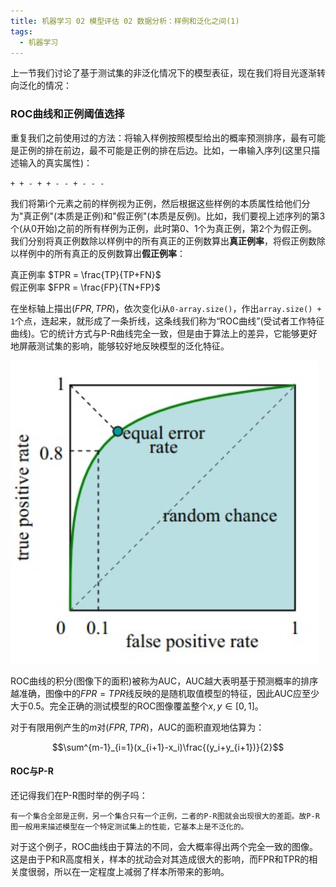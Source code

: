 ```yaml
---
title: 机器学习 02 模型评估 02 数据分析：样例和泛化之间(1)
tags: 
  - 机器学习
---
```


上一节我们讨论了基于测试集的非泛化情况下的模型表征，现在我们将目光逐渐转向泛化的情况：

### ROC曲线和正例阈值选择

重复我们之前使用过的方法：将输入样例按照模型给出的概率预测排序，最有可能是正例的排在前边，最不可能是正例的排在后边。比如，一串输入序列(这里只描述输入的真实属性)：

`+ + - + + - - + - - -`

我们将第i个元素之前的样例视为正例，然后根据这些样例的本质属性给他们分为"真正例"(本质是正例)和"假正例"(本质是反例)。比如，我们要视上述序列的第3个(从0开始)之前的所有样例为正例，此时第0、1个为真正例，第2个为假正例。我们分别将真正例数除以样例中的所有真正的正例数算出**真正例率**，将假正例数除以样例中的所有真正的反例数算出**假正例率**：

真正例率 $TPR = \frac{TP}{TP+FN}$  
假正例率 $FPR = \frac{FP}{TN+FP}$  

在坐标轴上描出$(FPR, TPR)$，依次变化i从`0-array.size()`，作出`array.size() + 1`个点，连起来，就形成了一条折线，这条线我们称为“ROC曲线”(受试者工作特征曲线)。它的统计方式与P-R曲线完全一致，但是由于算法上的差异，它能够更好地屏蔽测试集的影响，能够较好地反映模型的泛化特征。  

![ROC曲线](/assets/image/ML/ROC.png)  

ROC曲线的积分(图像下的面积)被称为AUC，AUC越大表明基于预测概率的排序越准确，图像中的$FPR = TPR$线反映的是随机取值模型的特征，因此AUC应至少大于0.5。完全正确的测试模型的ROC图像覆盖整个$x, y\in[0,1]$。

对于有限用例产生的$m$对$(FPR, TPR)$，AUC的面积直观地估算为：  

$$\sum^{m-1}_{i=1}(x_{i+1}-x_i)\frac{(y_i+y_{i+1})}{2}$$

#### ROC与P-R

还记得我们在P-R图时举的例子吗：

```
有一个集合全部是正例，另一个集合只有一个正例，二者的P-R图就会出现很大的差距。故P-R图一般用来描述模型在一个特定测试集上的性能，它基本上是不泛化的。
```

对于这个例子，ROC曲线由于算法的不同，会大概率得出两个完全一致的图像。这是由于P和R高度相关，样本的扰动会对其造成很大的影响，而FPR和TPR的相关度很弱，所以在一定程度上减弱了样本所带来的影响。